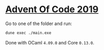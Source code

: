 # [Advent Of Code 2019](https://adventofcode.com/2019/)

Go to one of the folder and run:

```bash
dune exec ./main.exe
```

Done with OCaml `4.09.0` and Core `0.13.0`.

